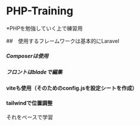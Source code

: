# PHP-Training

*PHPを勉強していく上で練習用

##　使用するフレームワークは基本的にLaravel
##### Composerは使用
##### フロントはbladeで編集
#### viteも使用（そのためのconfig.jsを設定シートを作成）
#### tailwindで位置調整
それをベースで学習





